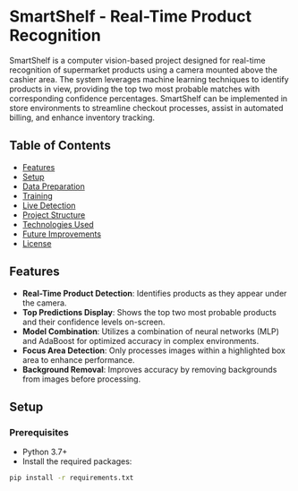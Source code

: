 # SmartShelf - Real-Time Product Recognition

SmartShelf is a computer vision-based project designed for real-time recognition of supermarket products using a camera mounted above the cashier area. The system leverages machine learning techniques to identify products in view, providing the top two most probable matches with corresponding confidence percentages. SmartShelf can be implemented in store environments to streamline checkout processes, assist in automated billing, and enhance inventory tracking.

## Table of Contents
- [Features](#features)
- [Setup](#setup)
- [Data Preparation](#data-preparation)
- [Training](#training)
- [Live Detection](#live-detection)
- [Project Structure](#project-structure)
- [Technologies Used](#technologies-used)
- [Future Improvements](#future-improvements)
- [License](#license)

## Features
- **Real-Time Product Detection**: Identifies products as they appear under the camera.
- **Top Predictions Display**: Shows the top two most probable products and their confidence levels on-screen.
- **Model Combination**: Utilizes a combination of neural networks (MLP) and AdaBoost for optimized accuracy in complex environments.
- **Focus Area Detection**: Only processes images within a highlighted box area to enhance performance.
- **Background Removal**: Improves accuracy by removing backgrounds from images before processing.

## Setup

### Prerequisites
- Python 3.7+
- Install the required packages:
```bash
pip install -r requirements.txt
